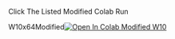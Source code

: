 Click The Listed Modified Colab Run

W10x64Modified[![Open In Colab Modified W10](https://colab.research.google.com/assets/colab-badge.svg)](https://colab.research.google.com/github/ssaagamemer/ModifiedColabFMobileFile/blob/main/Modified_10x64.ipynb)
